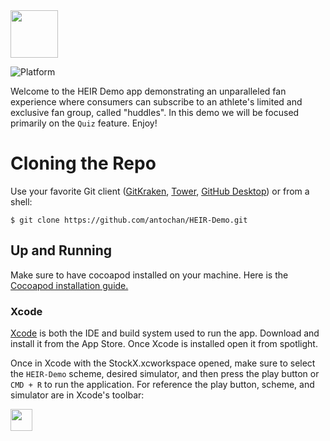<img width="76" src="https://user-images.githubusercontent.com/23144735/128809099-6c2c4dd7-f3aa-4411-bc0e-45fdbf3b5bec.png">

![Platform](https://img.shields.io/badge/platform-ios-lightgrey.svg?style=round-square)

Welcome to the HEIR Demo app demonstrating an unparalleled fan experience where consumers can subscribe to an athlete's limited and exclusive fan group, called "huddles". In this demo we will be focused primarily on the `Quiz` feature. Enjoy!

# Cloning the Repo

Use your favorite Git client ([GitKraken](https://www.gitkraken.com/), [Tower](https://www.git-tower.com/mac), [GitHub Desktop](https://desktop.github.com)) or from a shell:

```
$ git clone https://github.com/antochan/HEIR-Demo.git
```

## Up and Running

Make sure to have cocoapod installed on your machine. Here is the [Cocoapod installation guide.](https://guides.cocoapods.org/using/getting-started.html)

### Xcode

[Xcode](https://itunes.apple.com/us/app/xcode/id497799835?mt=12) is both the IDE and build system used to run the app. Download and install it from the App Store. Once Xcode is installed open it from spotlight.

Once in Xcode with the StockX.xcworkspace opened, make sure to select the `HEIR-Demo` scheme, desired simulator, and then press the play button or `CMD + R`  to run the application. For reference the play button, scheme, and simulator are in Xcode's toolbar:

<img height="35" src="https://user-images.githubusercontent.com/23144735/128809689-9af2bffd-0c45-40dd-af63-3f97aa9310e9.png">

